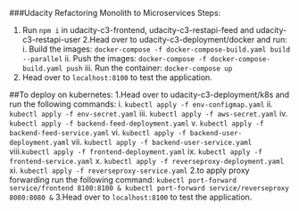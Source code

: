 ###Udacity Refactoring Monolith to Microservices
Steps:
1. Run `npm i` in udacity-c3-frontend, udacity-c3-restapi-feed and udacity-c3-restapi-user
2.Head over to udacity-c3-deployment/docker and run:
    i. Build the images: `docker-compose -f docker-compose-build.yaml build --parallel`
    ii. Push the images: `docker-compose -f docker-compose-build.yaml push`
    iii. Run the container: `docker-compose up`
3. Head over to `localhost:8100` to test the application.

##To deploy on kubernetes:
1.Head over to udacity-c3-deployment/k8s and run the following commands:
    i. `kubectl apply -f env-configmap.yaml`
    ii. `kubectl apply -f env-secret.yaml`
    iii. `kubectl apply -f aws-secret.yaml`
    iv. `kubectl apply -f backend-feed-deployment.yaml`
    v. `kubectl apply -f backend-feed-service.yaml`
    vi. `kubectl apply -f backend-user-deployment.yaml`
    vii. `kubectl apply -f backend-user-service.yaml`
    viii.`kubectl apply -f frontend-deployment.yaml`
    ix. `kubectl apply -f frontend-service.yaml`
    x. `kubectl apply -f reverseproxy-deployment.yaml`
    xi. `kubectl apply -f reverseproxy-service.yaml`
2.to apply proxy forwarding run the following command:
    `kubectl port-forward service/frontend 8100:8100 & kubectl port-forward service/reverseproxy 8080:8080 &`
3.Head over to `localhost:8100` to test the application.